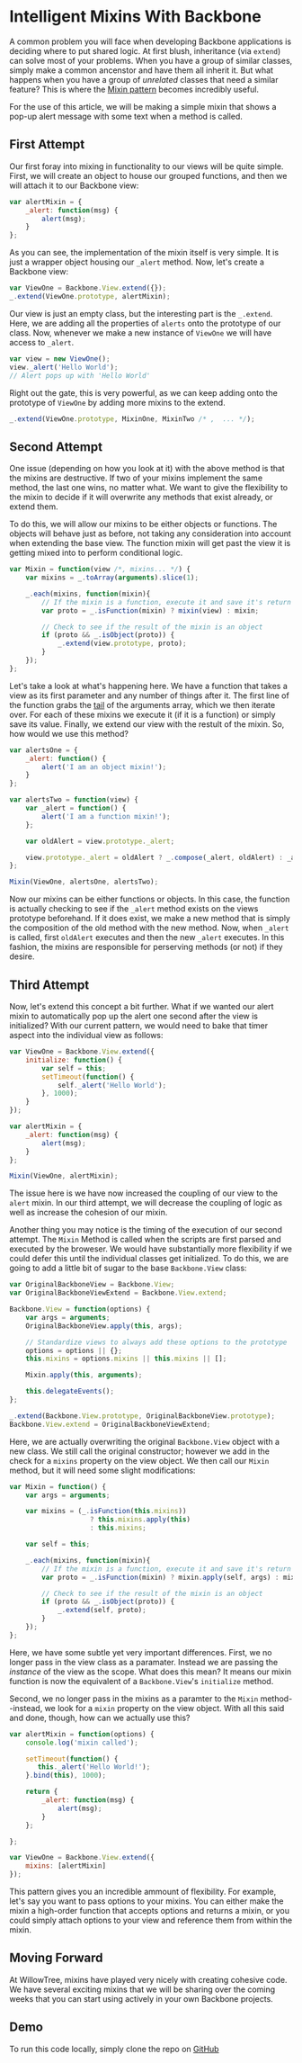 # Intelligent Mixins With Backbone

A common problem you will face when developing Backbone applications is deciding
where to put shared logic. At first blush, inheritance (via `extend`) can solve
most of your problems. When you have a group of similar classes, simply make a
common ancenstor and have them all inherit it. But what happens when you have a
group of *unrelated* classes that need a similar feature? This is where the
[Mixin pattern](http://en.wikipedia.org/wiki/Mixin) becomes incredibly useful.

For the use of this article, we will be making a simple mixin that shows a pop-up
alert message with some text when a method is called.

## First Attempt

Our first foray into mixing in functionality to our views will be quite simple.
First, we will create an object to house our grouped functions, and then we will
attach it to our Backbone view:

```javascript
var alertMixin = {
    _alert: function(msg) {
        alert(msg);
    }
};
```

As you can see, the implementation of the mixin itself is very simple. It is
just a wrapper object housing our `_alert` method. Now, let's create a Backbone
view:

```javascript
var ViewOne = Backbone.View.extend({});
_.extend(ViewOne.prototype, alertMixin);
```

Our view is just an empty class, but the interesting part is the `_.extend`.
Here, we are adding all the properties of `alerts` onto the prototype of our
class. Now, whenever we make a new instance of `ViewOne` we will have access to
`_alert`.

```javascript
var view = new ViewOne();
view._alert('Hello World');
// Alert pops up with 'Hello World'
```

Right out the gate, this is very powerful, as we can keep adding onto the prototype
of `ViewOne` by adding more mixins to the extend.

```javascript
_.extend(ViewOne.prototype, MixinOne, MixinTwo /* ,  ... */);
```

## Second Attempt

One issue (depending on how you look at it) with the above method is that the mixins
are destructive. If two of your mixins implement the same method, the last
one wins, no matter what. We want to give the flexibility to the mixin to decide
if it will overwrite any methods that exist already, or extend them.

To do this, we will allow our mixins to be either objects or functions. The
objects will behave just as before, not taking any consideration into account
when extending the base view. The function mixin will get past the view it is
getting mixed into to perform conditional logic.

```javascript
var Mixin = function(view /*, mixins... */) {
    var mixins = _.toArray(arguments).slice(1);

    _.each(mixins, function(mixin){
        // If the mixin is a function, execute it and save it's return value
        var proto = _.isFunction(mixin) ? mixin(view) : mixin;

        // Check to see if the result of the mixin is an object
        if (proto && _.isObject(proto)) {
            _.extend(view.prototype, proto);
        }
    });
};
```

Let's take a look at what's happening here. We have a function that takes a view as its first
parameter and any number of things after it. The first line of the function
grabs the [tail](http://underscorejs.org/#rest) of the arguments array, which we
then iterate over. For each of these mixins we execute it (if it is a function)
or simply save its value. Finally, we extend our view with the restult of the
mixin. So, how would we use this method?

```javascript
var alertsOne = {
    _alert: function() {
        alert('I am an object mixin!');
    }
};

var alertsTwo = function(view) {
    var _alert = function() {
        alert('I am a function mixin!');
    };

    var oldAlert = view.prototype._alert;

    view.prototype._alert = oldAlert ? _.compose(_alert, oldAlert) : _alert;
};

Mixin(ViewOne, alertsOne, alertsTwo);
```

Now our mixins can be either functions or objects. In this case, the
function is actually checking to see if the `_alert` method exists on the views
prototype beforehand. If it does exist, we make a new method that is simply the
composition of the old method with the new method. Now, when `_alert` is called,
first `oldAlert` executes and then the new `_alert` executes. In this fashion,
the mixins are responsible for perserving methods (or not) if they desire.

## Third Attempt

Now, let's extend this concept a bit further. What if we wanted our alert mixin
to automatically pop up the alert one second after the view is initialized? With
our current pattern, we would need to bake that timer aspect into the
individual view as follows:

```javascript
var ViewOne = Backbone.View.extend({
    initialize: function() {
        var self = this;
        setTimeout(function() {
            self._alert('Hello World');
        }, 1000);
    }
});

var alertMixin = {
    _alert: function(msg) {
        alert(msg);
    }
};

Mixin(ViewOne, alertMixin);
```

The issue here is we have now increased the coupling of our view to the `alert`
mixin. In our third attempt, we will decrease the coupling of logic as well as
increase the cohesion of our mixin.

Another thing you may notice is the timing of the execution of our second attempt. The `Mixin` Method is called when the scripts are first parsed and
executed by the broweser. We would have substantially more flexibility if we
could defer this until the individual classes get initialized. To do this, we are
going to add a little bit of sugar to the base `Backbone.View` class:

```javascript
var OriginalBackboneView = Backbone.View;
var OriginalBackboneViewExtend = Backbone.View.extend;

Backbone.View = function(options) {
    var args = arguments;
    OriginalBackboneView.apply(this, args);

    // Standardize views to always add these options to the prototype
    options = options || {};
    this.mixins = options.mixins || this.mixins || [];

    Mixin.apply(this, arguments);

    this.delegateEvents();
};

_.extend(Backbone.View.prototype, OriginalBackboneView.prototype);
Backbone.View.extend = OriginalBackboneViewExtend;
```

Here, we are actually overwriting the original `Backbone.View` object with a new
class. We still call the original constructor; however we add in the check for a
`mixins` property on the view object. We then call our `Mixin` method, but
it will need some slight modifications:

```javascript
var Mixin = function() {
    var args = arguments;

    var mixins = (_.isFunction(this.mixins))
                    ? this.mixins.apply(this)
                    : this.mixins;

    var self = this;

    _.each(mixins, function(mixin){
        // If the mixin is a function, execute it and save it's return value
        var proto = _.isFunction(mixin) ? mixin.apply(self, args) : mixin;

        // Check to see if the result of the mixin is an object
        if (proto && _.isObject(proto)) {
            _.extend(self, proto);
        }
    });
};
```

Here, we have some subtle yet very important differences. First, we no longer
pass in the view class as a paramater. Instead we are passing the *instance* of
the view as the scope. What does this mean? It means our mixin function is now
the equivalent of a `Backbone.View`'s `initialize` method.

Second, we no longer pass in the mixins as a paramter to the `Mixin` method--instead, we look for a `mixin` property on the view object. With all this said
and done, though, how can we actually use this?

```javascript
var alertMixin = function(options) {
    console.log('mixin called');

    setTimeout(function() {
       this._alert('Hello World!');
    }.bind(this), 1000);

    return {
        _alert: function(msg) {
            alert(msg);
        }
    };

};

var ViewOne = Backbone.View.extend({
    mixins: [alertMixin]
});
```

This pattern gives you an incredible ammount of flexibility. For example, let's say you want
to pass options to your mixins. You can either make the mixin a high-order
function that accepts options and returns a mixin, or you could simply attach
options to your view and reference them from within the mixin.

## Moving Forward

At WillowTree, mixins have played very nicely with creating cohesive code. We
have several exciting mixins that we will be sharing over the coming weeks that
you can start using actively in your own Backbone projects.

## Demo

To run this code locally, simply clone the repo on
[GitHub](https://github.com/kaw2k/mixinsPost)


